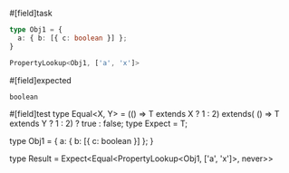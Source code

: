 #[field]task
```ts
type Obj1 = {
  a: { b: [{ c: boolean }] };
}

PropertyLookup<Obj1, ['a', 'x']>
```

#[field]expected
```ts
boolean
```

#[field]test
type Equal<X, Y> = (<T>() => T extends X ? 1 : 2) extends(
    <T>() => T extends Y ? 1 : 2) ? true : false;
type Expect<T extends true> = T;

type Obj1 = {
  a: { b: [{ c: boolean }] };
}


type Result = Expect<Equal<PropertyLookup<Obj1, ['a', 'x']>, never>>